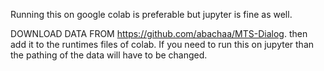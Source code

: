 Running this on google colab is preferable but jupyter is fine as well.

DOWNLOAD DATA FROM https://github.com/abachaa/MTS-Dialog. then add it to the runtimes files of colab.
If you need to run this on jupyter than the pathing of the data will have to be changed.  
